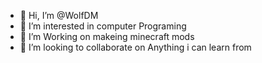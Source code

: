 - 👋 Hi, I’m @WolfDM
- 👀 I’m interested in computer Programing
- 🌱 I’m Working on makeing minecraft mods
- 💞️ I’m looking to collaborate on Anything i can learn from
<!---
WolfDM/WolfDM is a ✨ special ✨ repository because its `README.md` (this file) appears on your GitHub profile.
You can click the Preview link to take a look at your changes.
--->
